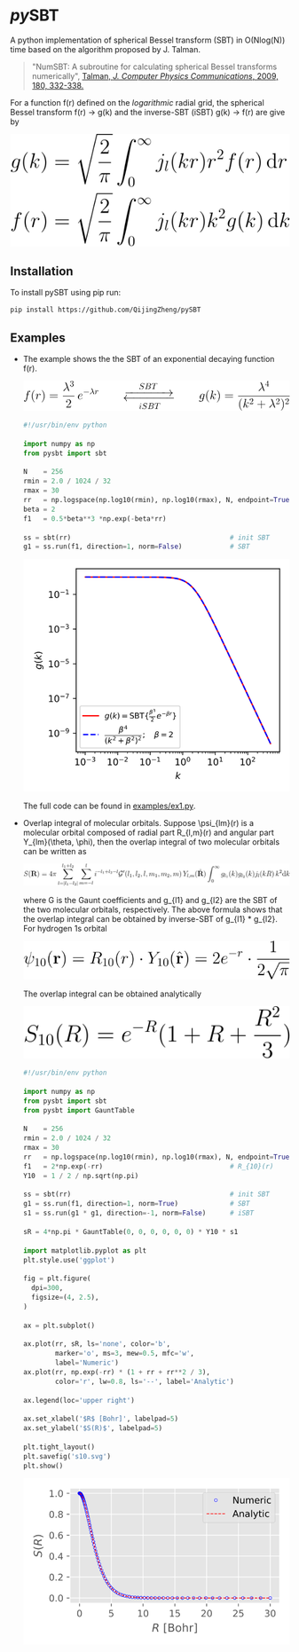 # *py*SBT



A python implementation of spherical Bessel transform (SBT) in O(Nlog(N)) time based on the algorithm proposed by J. Talman.


> "NumSBT: A subroutine for calculating spherical Bessel transforms numerically",
> [Talman, *J. Computer Physics Communications*, 2009, 180, 332-338.](https://www.sciencedirect.com/science/article/pii/S0010465508003329)

For a function f(r) defined on the *logarithmic* radial grid, the spherical Bessel transform f(r) -> g(k) and the inverse-SBT (iSBT) g(k) -> f(r) are give by

![spherical Bessel transform](img/sbt.svg) 

## Installation

To install pySBT using pip run:

```bash
pip install https://github.com/QijingZheng/pySBT
```

## Examples

- The example shows the the SBT of an exponential decaying function f(r).

  ![Eq (eq2)](img/exp_sbt.svg)
  
  ```python
  #!/usr/bin/env python
  
  import numpy as np
  from pysbt import sbt
  
  N    = 256
  rmin = 2.0 / 1024 / 32
  rmax = 30
  rr   = np.logspace(np.log10(rmin), np.log10(rmax), N, endpoint=True)
  beta = 2
  f1   = 0.5*beta**3 *np.exp(-beta*rr)
  
  ss = sbt(rr)                                        # init SBT
  g1 = ss.run(f1, direction=1, norm=False)            # SBT
  ```
  
  ![example 1](examples/ex1.svg)

  The full code can be found in [examples/ex1.py](examples/ex1.py).

- Overlap integral of molecular orbitals.  Suppose \psi_{lm}(r) is a molecular
  orbital composed of radial part R_{l,m}(r) and angular part Y_{lm}(\theta,
  \phi), then the overlap integral of two molecular orbitals can be written as

  ![overlap integral](img/overlap_integral.svg)

  where G is the Gaunt coefficients and g_{l1} and g_{l2} are the SBT of the two
  molecular orbitals, respectively. The above formula shows that the overlap
  integral can be obtained by inverse-SBT of g_{l1} * g_{l2}. For hydrogen 1s
  orbital

  ![hydrogen 1s orbital 1](img/hydrogen_1s.svg)

  The overlap integral can be obtained analytically

  ![overlap integral of hydrogen 1s orbitals](img/s10.svg)

  ```python
  #!/usr/bin/env python
  
  import numpy as np
  from pysbt import sbt
  from pysbt import GauntTable
  
  N    = 256
  rmin = 2.0 / 1024 / 32
  rmax = 30
  rr   = np.logspace(np.log10(rmin), np.log10(rmax), N, endpoint=True)
  f1   = 2*np.exp(-rr)                                # R_{10}(r)
  Y10  = 1 / 2 / np.sqrt(np.pi)
  
  ss = sbt(rr)                                        # init SBT
  g1 = ss.run(f1, direction=1, norm=True)             # SBT
  s1 = ss.run(g1 * g1, direction=-1, norm=False)      # iSBT
  
  sR = 4*np.pi * GauntTable(0, 0, 0, 0, 0, 0) * Y10 * s1
  
  import matplotlib.pyplot as plt
  plt.style.use('ggplot')
  
  fig = plt.figure(
    dpi=300,
    figsize=(4, 2.5),
  )
  
  ax = plt.subplot()
  
  ax.plot(rr, sR, ls='none', color='b',
          marker='o', ms=3, mew=0.5, mfc='w',
          label='Numeric')
  ax.plot(rr, np.exp(-rr) * (1 + rr + rr**2 / 3),
          color='r', lw=0.8, ls='--', label='Analytic')
  
  ax.legend(loc='upper right')
  
  ax.set_xlabel('$R$ [Bohr]', labelpad=5)
  ax.set_ylabel('$S(R)$', labelpad=5)
  
  plt.tight_layout()
  plt.savefig('s10.svg')
  plt.show()
  ```
  ![S10 numeric](examples/pysbt_s10.svg)
